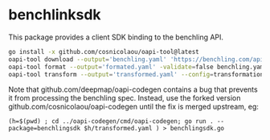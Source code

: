 # benchlinksdk

This package provides a client SDK binding to the benchling API.

```sh
go install -x github.com/cosnicolaou/oapi-tool@latest
oapi-tool download --output='benchling.yaml' 'https://benchling.com/api/v2/openapi.yaml'
oapi-tool format --output='formated.yaml' -validate=false benchling.yaml
oapi-tool transform --output='transformed.yaml' --config=transformations.yaml formated.yaml
```

Note that github.com/deepmap/oapi-codegen contains a bug that prevents it from
processing the benchling spec. Instead, use the forked version github.com/cosnicolaou/oapi-codegen
until the fix is merged upstream, eg:

```
(h=$(pwd) ; cd ../oapi-codegen/cmd/oapi-codegen; go run . --package=benchlingsdk $h/transformed.yaml ) > benchlingsdk.go
```
